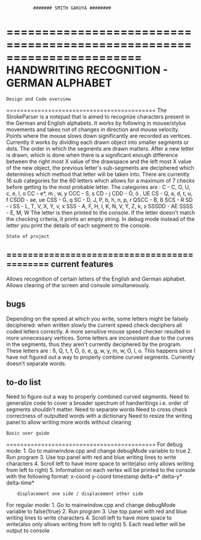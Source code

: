 		      ####### SMITH GAKUYA ########
=======================================================================
		HANDWRITING RECOGNITION - GERMAN ALPHABET
=======================================================================

	Design and Code overview
===========================================
The StrokeParser is a notepad that is aimed to recognize characters present in the German and
English alphabets.
It works by following in mouse/stylus movements and takes not of changes in direction and mouse velocity.
Points where the mouse slows down significantly are recorded as vertices.
Currently it works by dividing each drawn object into smaller segments or dots. The order in which the
segments are drawn matters. After a new letter is drawn, which is done when there is a significant enough
difference between the right most X value of the drawspace and the left most X value of the new object, the 
previous letter's sub-segments are deciphered which determines which method that letter will be taken into.
There are currently 16 sub categories for the 60 letters which allows for a maximum of 7 checks before getting
to the most probable letter.
The categories are :
    C - C, O, U, c, e, l, o
    CC - e*, m , w, y
    CCC - S, s
    CD - j
    CDD - Ö, ö , UE
    CS - Q, a, d, t, u, f
    CSDD - ae, ue
    CSS - G, q
    SC - D, J, P, b, h, n, p, r
    QSCC - B, ß
    SCS - R
    SD - i
    SS - L, T, V, X, Y, v, x
    SSS - A, F, H, I, K, N, V, Y, Z, k, z
    SSSDD - AE
    SSSS - E, M, W
The letter is then printed to the console. If the letter doesn't match the checking criteria, it prints an empty string.
In debug mode instead of the letter you print the details of each segment to the console.

	State of project
===========================================
current features
-----------------

Allows recognition of certain letters of the English and German alphabet.
Allows clearing of the screen and console simultaneously.

bugs
-----------------
Depending on the speed at which you write, some letters might be falsely deciphered: when written slowly the current speed 
	check deciphers all coded letters correctly. A more sensitive mouse speed checker resulted in more unnecessary vertices.
Some letters are inconsistent due to the curves in the segments, thus they aren't currently deciphered by the program.
	These letters are : ß, Q, t, f, Ö, ö, e, g, w, y, m, w, O, l, o.
	This happens since I have not figured out a way to properly combine curved segments.
Currently doesn't separate words.

to-do list
-----------------
Need to figure out a way to properly combined curved segments.
Need to generalize code to cover a broader spectrum of handwritings i.e. order of segments shouldn't matter.
Need to separate words
Need to cross check correctness of outputted words with a dictionary
Need to resize the writing panel to allow writing more words without clearing

	Basic user guide
===========================================
For debug mode: 
	1. Go to mainwindow.cpp and change debugMode variable to true
	2. Run program
	3. Use top panel with red and blue writing lines to write characters
	4. Scroll left to have more space to write(also only allows writing from left to right)
	5. Information on each vertex will be printed to the console with the following format:
		x-coord y-coord timestamp delta-x* delta-y* delta-time*
		
		displacement one side / displacement other side

For regular mode:
	1. Go to mainwindow.cpp and change debugMode variable to false(!true)
	2. Run program
	3. Use top panel with red and blue writing lines to write characters
	4. Scroll left to have more space to write(also only allows writing from left to right)
	5. Each read letter will be output to console

